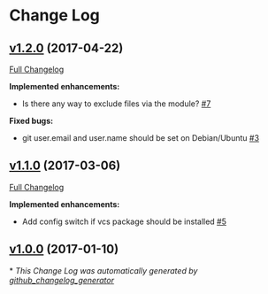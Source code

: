 # Change Log

## [v1.2.0](https://github.com/bodgit/puppet-etckeeper/tree/v1.2.0) (2017-04-22)
[Full Changelog](https://github.com/bodgit/puppet-etckeeper/compare/v1.1.0...v1.2.0)

**Implemented enhancements:**

- Is there any way to exclude files via the module? [\#7](https://github.com/bodgit/puppet-etckeeper/issues/7)

**Fixed bugs:**

- git user.email and user.name should be set on Debian/Ubuntu [\#3](https://github.com/bodgit/puppet-etckeeper/issues/3)

## [v1.1.0](https://github.com/bodgit/puppet-etckeeper/tree/v1.1.0) (2017-03-06)
[Full Changelog](https://github.com/bodgit/puppet-etckeeper/compare/v1.0.0...v1.1.0)

**Implemented enhancements:**

- Add config switch if vcs package should be installed [\#5](https://github.com/bodgit/puppet-etckeeper/issues/5)

## [v1.0.0](https://github.com/bodgit/puppet-etckeeper/tree/v1.0.0) (2017-01-10)


\* *This Change Log was automatically generated by [github_changelog_generator](https://github.com/skywinder/Github-Changelog-Generator)*